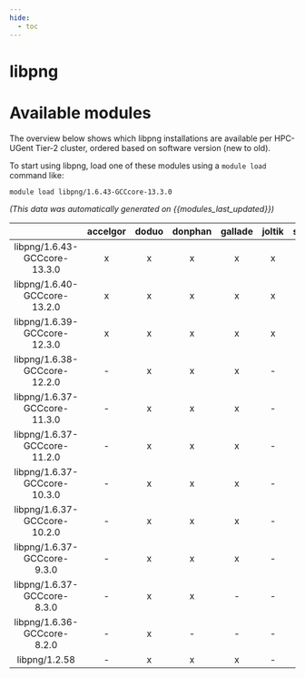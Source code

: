 ```yaml
---
hide:
  - toc
---
```


libpng
======

# Available modules


The overview below shows which libpng installations are available per HPC-UGent Tier-2 cluster, ordered based on software version (new to old).

To start using libpng, load one of these modules using a `module load` command like:

```shell
module load libpng/1.6.43-GCCcore-13.3.0
```

*(This data was automatically generated on {{modules_last_updated}})*  

| |accelgor|doduo|donphan|gallade|joltik|shinx|skitty|
| :---: | :---: | :---: | :---: | :---: | :---: | :---: | :---: |
|libpng/1.6.43-GCCcore-13.3.0|x|x|x|x|x|x|x|
|libpng/1.6.40-GCCcore-13.2.0|x|x|x|x|x|x|x|
|libpng/1.6.39-GCCcore-12.3.0|x|x|x|x|x|x|x|
|libpng/1.6.38-GCCcore-12.2.0|-|x|x|x|-|x|-|
|libpng/1.6.37-GCCcore-11.3.0|-|x|x|x|-|x|-|
|libpng/1.6.37-GCCcore-11.2.0|-|x|x|x|-|-|-|
|libpng/1.6.37-GCCcore-10.3.0|-|x|x|x|-|-|-|
|libpng/1.6.37-GCCcore-10.2.0|-|x|x|x|-|-|-|
|libpng/1.6.37-GCCcore-9.3.0|-|x|x|x|-|-|-|
|libpng/1.6.37-GCCcore-8.3.0|-|x|x|-|-|-|-|
|libpng/1.6.36-GCCcore-8.2.0|-|x|-|-|-|-|-|
|libpng/1.2.58|-|x|x|x|-|-|-|
